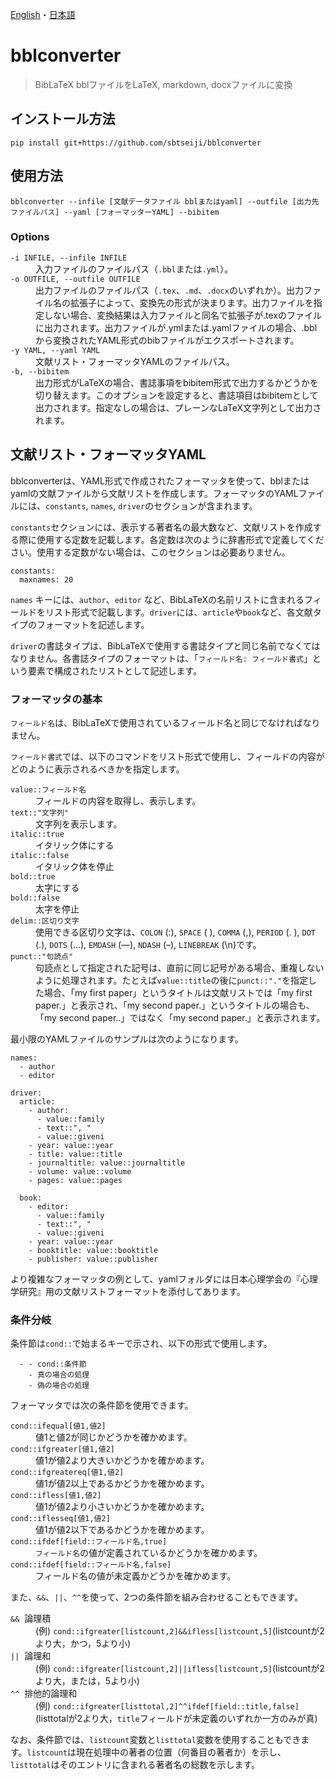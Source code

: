 [English](README.md)・[日本語](README.j.md)

# bblconverter

> BibLaTeX bblファイルをLaTeX, markdown, docxファイルに変換


## インストール方法

```
pip install git+https://github.com/sbtseiji/bblconverter
```

## 使用方法

```
bblconverter --infile [文献データファイル bblまたはyaml] --outfile [出力先ファイルパス] --yaml [フォーマッターYAML] --bibitem
```

### Options
<dl>
  <dt><code>-i INFILE, --infile INFILE</code></dt>
  <dd>入力ファイルのファイルパス（<code>.bbl</code>または<code>.yml</code>）。</dd>
  <dt><code>-o OUTFILE, --outfile OUTFILE</code></dt>
  <dd>出力ファイルのファイルパス（<code>.tex</code>、<code>.md</code>、<code>.docx</code>のいずれか）。出力ファイル名の拡張子によって、変換先の形式が決まります。出力ファイルを指定しない場合、変換結果は入力ファイルと同名で拡張子が.texのファイルに出力されます。出力ファイルが.ymlまたは.yamlファイルの場合、.bblから変換されたYAML形式のbibファイルがエクスポートされます。</dd>
  <dt><code>-y YAML, --yaml YAML</code></dt>
  <dd>文献リスト・フォーマッタYAMLのファイルパス。</dd>
  <dt><code>-b, --bibitem</code></dt>
  <dd>出力形式がLaTeXの場合、書誌事項をbibitem形式で出力するかどうかを切り替えます。このオプションを設定すると、書誌項目はbibitemとして出力されます。指定なしの場合は、プレーンなLaTeX文字列として出力されます。</dd>
</dl>

## 文献リスト・フォーマッタYAML

bblconverterは、YAML形式で作成されたフォーマッタを使って、bblまたはyamlの文献ファイルから文献リストを作成します。フォーマッタのYAMLファイルには、`constants`, `names`, `driver`のセクションが含まれます。

`constants`セクションには、表示する著者名の最大数など、文献リストを作成する際に使用する定数を記載します。各定数は次のように辞書形式で定義してください。使用する定数がない場合は、このセクションは必要ありません。

```
constants:
  maxnames: 20
```

`names` キーには、`author`、`editor` など、BibLaTeXの名前リストに含まれるフィールドをリスト形式で記載します。`driver`には、`article`や`book`など、各文献タイプのフォーマットを記述します。

`driver`の書誌タイプは、BibLaTeXで使用する書誌タイプと同じ名前でなくてはなりません。各書誌タイプのフォーマットは、「`フィールド名: フィールド書式`」という要素で構成されたリストとして記述します。

### フォーマッタの基本

`フィールド名`は、BibLaTeXで使用されているフィールド名と同じでなければなりません。

`フィールド書式`では、以下のコマンドをリスト形式で使用し、フィールドの内容がどのように表示されるべきかを指定します。

<dl>
  <dt><code>value::フィールド名</code></dt>
  <dd>フィールドの内容を取得し、表示します。</dd>
  <dt><code>text::"文字列"</code></dt>
  <dd>文字列を表示します。</dd>
  <dt><code>italic::true</code></dt>
  <dd>イタリック体にする</dd>
  <dt><code>italic::false</code></dt>
  <dd>イタリック体を停止</dd>
  <dt><code>bold::true</code></dt>
  <dd>太字にする</dd>
  <dt><code>bold::false</code></dt>
  <dd>太字を停止</dd>
  <dt><code>delim::区切り文字</code></dt>
  <dd>使用できる区切り文字は、<code>COLON</code> (:), <code>SPACE</code> (&nbsp;), <code>COMMA</code> (,), <code>PERIOD</code> (. ), <code>DOT</code> (.), <code>DOTS</code> (&hellip;), <code>EMDASH</code> (&mdash;), <code>NDASH</code> (&ndash;), <code>LINEBREAK</code> (\n)です。</dd>
  <dt><code>punct::"句読点"</code></dt>
  <dd>句読点として指定された記号は、直前に同じ記号がある場合、重複しないように処理されます。たとえば<code>value::title</code>の後に<code>punct::"."</code>を指定した場合、「my first paper」というタイトルは文献リストでは「my first paper.」と表示され、「my second paper.」というタイトルの場合も、「my second paper..」ではなく「my second paper.」と表示されます。</dd>
</dl>

最小限のYAMLファイルのサンプルは次のようになります。

```
names:
  - author
  - editor

driver:
  article:
    - author:
      - value::family
      - text::", "
      - value::giveni
    - year: value::year
    - title: value::title
    - journaltitle: value::journaltitle
    - volume: value::volume
    - pages: value::pages

  book:
    - editor:
      - value::family
      - text::", "
      - value::giveni
    - year: value::year
    - booktitle: value::booktitle
    - publisher: value::publisher
```

より複雑なフォーマッタの例として、yamlフォルダには日本心理学会の『心理学研究』用の文献リストフォーマットを添付してあります。

### 条件分岐

条件節は`cond::`で始まるキーで示され、以下の形式で使用します。

```
  - - cond::条件節
    - 真の場合の処理
    - 偽の場合の処理
```

フォーマッタでは次の条件節を使用できます。

<dl>
  <dt><code>cond::ifequal[値1,値2]</code></dt>
  <dd>値1と値2が同じかどうかを確かめます。</dd>
  <dt><code>cond::ifgreater[値1,値2]</code></dt>
  <dd>値1が値2より大きいかどうかを確かめます。</dd>
  <dt><code>cond::ifgreatereq[値1,値2]</code></dt>
  <dd>値1が値2以上であるかどうかを確かめます。</dd>
  <dt><code>cond::ifless[値1,値2]</code></dt>
  <dd>値1が値2より小さいかどうかを確かめます。</dd>
  <dt><code>cond::iflesseq[値1,値2]</code></dt>
  <dd>値1が値2以下であるかどうかを確かめます。</dd>
  <dt><code>cond::ifdef[field::フィールド名,true]</code></dt>
  <dd><code>フィールド名</code>の値が定義されているかどうかを確かめます。</dd>
  <dt><code>cond::ifdef[field::フィールド名,false]</code></dt>
  <dd>フィールド名</code>の値が未定義かどうかを確かめます。</dd>
</dl>

また、`&&`、`||`、`^^`を使って、2つの条件節を組み合わせることもできます。

<dl>
  <dt><code>&&</code>&nbsp;&nbsp;論理積</dt>
  <dd>(例) <code>cond::ifgreater[listcount,2]&&ifless[listcount,5]</code>(listcountが2より大，かつ，5より小)</dd>
  <dt><code>||</code>&nbsp;&nbsp;論理和</dt>
  <dd>(例) <code>cond::ifgreater[listcount,2]||ifless[listcount,5]</code>(listcountが2より大，または，5より小)</dd>
  <dt><code>^^</code>&nbsp;&nbsp;排他的論理和</dt>
  <dd>(例) <code>cond::ifgreater[listtotal,2]^^ifdef[field::title,false]</code>(listtotalが2より大，<code>title</code>フィールドが未定義のいずれか一方のみが真)</dd>
</dl>

なお、条件節では、`listcount`変数と`listtotal`変数を使用することもできます。`listcount`は現在処理中の著者の位置（何番目の著者か）を示し、`listtotal`はそのエントリに含まれる著者名の総数を示します。
